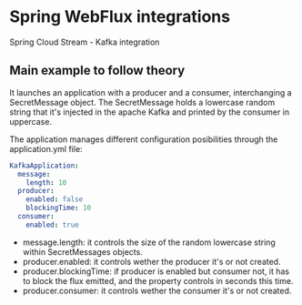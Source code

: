 # Spring WebFlux integrations

Spring Cloud Stream - Kafka integration

## Main example to follow theory

It launches an application with a producer and a consumer, interchanging a SecretMessage object.
The SecretMessage holds a lowercase random string that it's injected in the apache Kafka and printed by the consumer in uppercase.

The application manages different configuration posibilities through the application.yml file:

```yaml
KafkaApplication:
  message:
    length: 10
  producer:
    enabled: false
    blockingTime: 10
  consumer:
    enabled: true
```

- message.length: it controls the size of the random lowercase string within SecretMessages objects.
- producer.enabled: it controls wether the producer it's or not created.
- producer.blockingTime: if producer is enabled but consumer not, it has to block the flux emitted, and the property controls in seconds this time.
- producer.consumer: it controls wether the consumer it's or not created.
